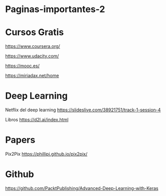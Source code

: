 # Paginas-importantes-2

# Cursos Gratis

https://www.coursera.org/

https://www.udacity.com/

https://mooc.es/

https://miriadax.net/home

# Deep Learning

Netflix del deep learning
https://slideslive.com/38921751/track-1-session-4

Libros
https://d2l.ai/index.html

# Papers

Pix2Pix
https://phillipi.github.io/pix2pix/


# Github

https://github.com/PacktPublishing/Advanced-Deep-Learning-with-Keras
